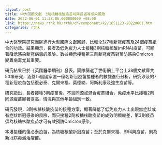 ```yaml
---
layout: post
title: 中大回顧文獻　3劑核糖核酸疫苗可降長者等感染風險
date: 2022-06-01 11:28:06.000000000 +08:00
link: https://news.rthk.hk/rthk/ch/component/k2/1651123-20220601.htm
categories: rthk
---
```


中大醫學院研究團隊進行大型國際文獻回顧，比較全球7種新冠疫苗及24個疫苗組合的功效。結果顯示，長者及低免疫力人士接種3劑核糖核酸(mRNA)疫苗，可顯著降低感染新冠病毒的風險。數據顯示接種第三劑新冠疫苗對預防感染Omicron變異病毒尤其重要。

研究結果已於《英國醫學期刊》發表，團隊篩選了世衞網上平台上38個文獻庫共53項研究，涵蓋15個國家逾一億名新冠疫苗接種者的數據進行分析。研究涉及的7種新冠疫苗包括復必泰、克爾來福、莫德納、阿斯利康及強生疫苗等。

研究指出，長者接種3劑疫苗後，不論同源或混合疫苗組合，免疫水平比接種2劑同源疫苗顯著提高，情況與其他年齡組別一致。

研究發現，3劑核糖核酸疫苗的接種方案，顯著降低了低免疫力人士出現無症狀或有症狀新冠感染的風險，而只接種2劑核糖核酸疫苗的成效明顯較差，第3劑疫苗須為核糖核酸疫苗才可有效預防Omicron感染。

本港接種的復必泰疫苗，為核糖核酸新冠疫苗；至於克爾來福、即科興疫苗，則為新冠病毒滅活疫苗。
